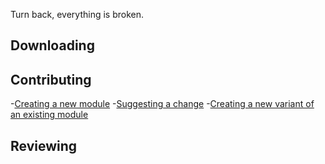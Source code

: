 Turn back, everything is broken.

## Downloading

## Contributing
-[Creating a new module]()
-[Suggesting a change]()
-[Creating a new variant of an existing module]()

## Reviewing
